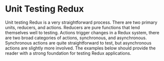 # Unit Testing Redux

Unit testing Redux is a very straightforward process. There are two primary units, reducers, and actions. Reducers are pure functions that lend themselves well to testing. Actions trigger changes in a Redux system, there are two broad categories of actions, synchronous, and asynchronous. Synchronous actions are quite straightforward to test, but asynchronous actions are slightly more involved. The examples below should provide the reader with a strong foundation for testing Redux applications.
